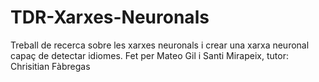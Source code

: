 # TDR-Xarxes-Neuronals
Treball de recerca sobre les xarxes neuronals i crear una xarxa neuronal capaç de detectar idiomes.
Fet per Mateo Gil i Santi Mirapeix, tutor: Chrisitian Fàbregas
